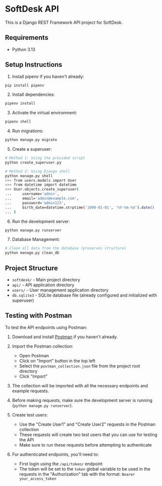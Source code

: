 # SoftDesk API

This is a Django REST Framework API project for SoftDesk.

## Requirements

- Python 3.13

## Setup Instructions

1. Install pipenv if you haven't already:
```bash
pip install pipenv
```

2. Install dependencies:
```bash
pipenv install
```

3. Activate the virtual environment:
```bash
pipenv shell
```

4. Run migrations:
```bash
python manage.py migrate
```

5. Create a superuser:
```bash
# Method 1: Using the provided script
python create_superuser.py

# Method 2: Using Django shell
python manage.py shell
>>> from users.models import User
>>> from datetime import datetime
>>> User.objects.create_superuser(
...     username='admin',
...     email='admin@example.com',
...     password='admin123',
...     birth_date=datetime.strptime('1990-01-01', '%Y-%m-%d').date()
... )
```

6. Run the development server:
```bash
python manage.py runserver
```

7. Database Management:
```bash
# Clean all data from the database (preserves structure)
python manage.py clean_db
```

## Project Structure

- `softdesk/` - Main project directory
- `api/` - API application directory
- `users/` - User management application directory
- `db.sqlite3` - SQLite database file (already configured and initialized with superuser)

## Testing with Postman

To test the API endpoints using Postman:

1. Download and install [Postman](https://www.postman.com/downloads/) if you haven't already.

2. Import the Postman collection:
   - Open Postman
   - Click on "Import" button in the top left
   - Select the `postman_collection.json` file from the project root directory
   - Click "Import"

3. The collection will be imported with all the necessary endpoints and example requests.

4. Before making requests, make sure the development server is running (`python manage.py runserver`).

5. Create test users:
   - Use the "Create User1" and "Create User2" requests in the Postman collection
   - These requests will create two test users that you can use for testing the API
   - Make sure to run these requests before attempting to authenticate

6. For authenticated endpoints, you'll need to:
   - First login using the `/api/token/` endpoint
   - The token will be set to the `token` global variable to be used in the requests in the "Authorization" tab with the format: `Bearer your_access_token` 
